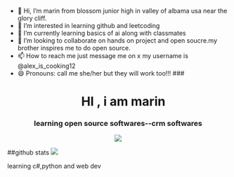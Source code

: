 - 👋 Hi, I’m marin from blossom junior high in valley of albama usa near the glory cliff.
- 👀 I’m interested in learning github and leetcoding
- 🌱 I’m currently learning basics of ai along with classmates
- 💞️ I’m looking to collaborate on hands on project and open soucre.my brother inspires me to do open source.
- 📫 How to reach me just message me on x my username is @alex_is_cooking12
- 😄 Pronouns: call me she/her but they will work too!!!
###<h1 align="center">HI , i am marin </h1>
<h3 align="center">
  learning open source softwares--crm softwares
</h3>
<p align = "center">
  <img src="https://komarev.com/ghpvc/?username=chipichipi15&label=Profile%20view&color=0e75b6&style=flat" />
  
##github stats
  ![](https://github-profile-trophy.vercel.app/?username=chipichipi15)
<!---
chipichipi15/chipichipi15 is a ✨ special ✨ repository because its `README.md` (this file) appears on your GitHub profile.
You can click the Preview link to take a look at your changes.
--->
learning c#,python and web dev
